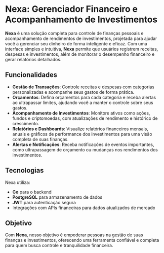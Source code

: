# Nexa: Gerenciador Financeiro e Acompanhamento de Investimentos

**Nexa** é uma solução completa para controle de finanças pessoais e acompanhamento de rendimentos de investimentos, projetada para ajudar você a gerenciar seu dinheiro de forma inteligente e eficaz. Com uma interface simples e intuitiva, **Nexa** permite que usuários registrem receitas, despesas e investimentos, além de monitorar o desempenho financeiro e gerar relatórios detalhados.

## Funcionalidades

- **Gestão de Transações**: Controle receitas e despesas com categorias personalizadas e acompanhe seus gastos de forma prática.
- **Orçamentos**: Defina orçamentos para cada categoria e receba alertas ao ultrapassar limites, ajudando você a manter o controle sobre seus gastos.
- **Acompanhamento de Investimentos**: Monitore ativos como ações, fundos e criptomoedas, com atualizações de rendimento e histórico de crescimento.
- **Relatórios e Dashboards**: Visualize relatórios financeiros mensais, anuais e gráficos de performance dos investimentos para uma visão completa de suas finanças.
- **Alertas e Notificações**: Receba notificações de eventos importantes, como ultrapassagem de orçamento ou mudanças nos rendimentos dos investimentos.

## Tecnologias

Nexa utiliza:
- **Go** para o backend
- **PostgreSQL** para armazenamento de dados
- **JWT** para autenticação segura
- Integrações com APIs financeiras para dados atualizados de mercado

## Objetivo

Com **Nexa**, nosso objetivo é empoderar pessoas na gestão de suas finanças e investimentos, oferecendo uma ferramenta confiável e completa para quem busca controle e tranquilidade financeira.
